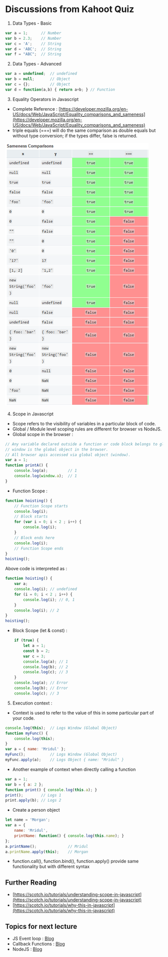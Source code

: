 # Discussions from Kahoot Quiz

1. Data Types - Basic

```javascript
var a = 1;      // Number
var b = 2.3;    // Number
var c = 'A';    // String
var d = 'ABC';  // String
var f = "ABC";  // String
```

2. Data Types - Advanced

```javascript
var a = undefined;  // undefined
var b = null;       // Object
var c = {};         // Object
var d = function(a,b) { return a+b; } // Function
```

3. Equality Operators in Javascript

- Complete Reference : [https://developer.mozilla.org/en-US/docs/Web/JavaScript/Equality_comparisons_and_sameness](https://developer.mozilla.org/en-US/docs/Web/JavaScript/Equality_comparisons_and_sameness)
- triple equals (===) will do the same comparison as double equals but without type conversion; if the types differ, false is returned.

![Comparison Operators](assets/SamenessComparison.PNG "Logo Title Text 1")

4. Scope in Javascript
- Scope refers to the visibility of variables in a particular block of code.
- Global / Module level scoping rules are different for browser vs NodeJS.
- Global scope in the browser :
```javascript
// Any variable declared outside a function or code block belongs to global object
// window is the global object in the browser.
// All browser apis accessed via global object (window).
var a = 1;
function printA() {
    console.log(a);         // 1
    console.log(window.a);  // 1
}
```
- Function Scope :
```javascript
function hoisting() {
    // Function Scope starts
    console.log(i); 
    // Block starts
    for (var i = 0; i < 2 ; i++) {
        console.log(i); 
    }
    // Block ends here
    console.log(i); 
    // Function Scope ends
}
hoisting();  
```
Above code is interpreted as :
```javascript
function hoisting() {
    var a;
    console.log(i); // undefined 
    for (i = 0; i < 2 ; i++) {
        console.log(i); // 0, 1
    }
    console.log(i); // 2
}
hoisting();  
```

- Block Scope (let & const) :
```javascript
    if (true) {
        let a = 1;
        const b = 2;
        var c = 3;
        console.log(a); // 1
        console.log(b); // 2
        console.log(c); // 3
    }
    console.log(a); // Error
    console.log(b); // Error
    console.log(c); // 3
```

5. Execution context :
- Context is used to refer to the value of this in some particular part of your code.
```javascript
console.log(this);  // Logs Window (Global Object)
function myFunc() {
    console.log(this);
}
var a = { name: 'Mridul' };
myFunc();           // Logs Window (Global Object)
myFunc.apply(a);    // Logs Object { name: "Mridul" }
```
- Another example of context when directly calling a function
```javascript
var a = 1;
var b = { a: 2 };
function print() { console.log(this.a); }
print();        // Logs 1
print.apply(b); // Logs 2
```
- Create a person object
```javascript
let name = 'Morgan';
var a = {
    name: 'Mridul',
    printName: function() { console.log(this.name); }
};
a.printName();              // Mridul
a.printName.apply(this);    // Morgan
```
- function.call(), function.bind(), function.apply() provide same functionality but with different syntax

## Further Reading
- [https://scotch.io/tutorials/understanding-scope-in-javascript](https://scotch.io/tutorials/understanding-scope-in-javascript)
- [https://scotch.io/tutorials/why-this-in-javascript](https://scotch.io/tutorials/why-this-in-javascript)

## Topics for next lecture
- JS Event loop : [Blog](https://blog.sessionstack.com/how-javascript-works-event-loop-and-the-rise-of-async-programming-5-ways-to-better-coding-with-2f077c4438b5)
- Callback Functions : [Blog](https://codeburst.io/javascript-what-the-heck-is-a-callback-aba4da2deced)
- NodeJS : [Blog](https://medium.com/altcampus/introduction-to-nodejs-1d5b08b662a4)
